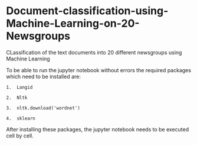 # Document-classification-using-Machine-Learning-on-20-Newsgroups
CLassification of the text documents into 20 different newsgroups using Machine Learning

To be able to run the jupyter notebook without errors the required packages which need to be installed are:
    
    1.  Langid
    
    2.	Nltk
    
    3.	nltk.download('wordnet')
    
    4.	sklearn

After installing these packages, the jupyter notebook needs to be executed cell by cell.
